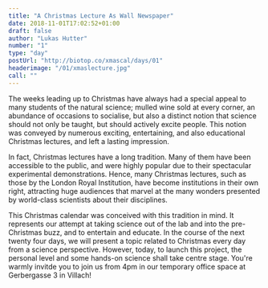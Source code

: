 ```yaml
---
title: "A Christmas Lecture As Wall Newspaper"
date: 2018-11-01T17:02:52+01:00
draft: false
author: "Lukas Hutter"
number: "1"
type: "day"
postUrl: "http://biotop.co/xmascal/days/01"
headerimage: "/01/xmaslecture.jpg"
call: ""
---
```

The weeks leading up to Christmas have always had a special appeal to many students of the natural science; mulled wine sold at every corner, an abundance of occasions to socialise, but also a distinct notion that science should not only be taught, but should actively excite people. This notion was conveyed by numerous exciting, entertaining, and also educational Christmas lectures, and left a lasting impression.

In fact, Christmas lectures have a long tradition. Many of them have been accessible to the public, and were highly popular due to their spectacular experimental demonstrations. Hence, many Christmas lectures, such as those by the London Royal Institution, have become institutions in their own right, attracting huge audiences that marvel at the many wonders presented by world-class scientists about their disciplines.

This Christmas calendar was conceived with this tradition in mind. It represents our attempt at taking science out of the lab and into the pre-Christmas buzz, and to entertain and educate. In the course of the next twenty four days, we will present a topic related to Christmas every day from a science perspective. However, today, to launch this project, the personal level and some hands-on science shall take centre stage. You're warmly invitde you to join us from 4pm in our temporary office space at Gerbergasse 3 in Villach!
